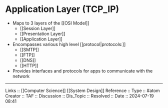 # Application Layer (TCP_IP)

- Maps to 3 layers of the [[OSI Model]]
	- [[Session Layer]]
	- [[Presentation Layer]]
	- [[Application Layer]]
- Encompasses various high level [[protocol|protocols:]]
	- [[SMTP]]
	- [[FTP]]
	- [[DNS]]
	- [[HTTP]]
- Provides interfaces and protocols for apps to communicate with the network
---
Links :: [[Computer Science]] [[System Design]]
Reference ::
Type :: #atom
Creator ::
TAF ::
Discussion ::
Dis_Topic :: 
Resolved ::
Date :: 2024-07-19 08:41
